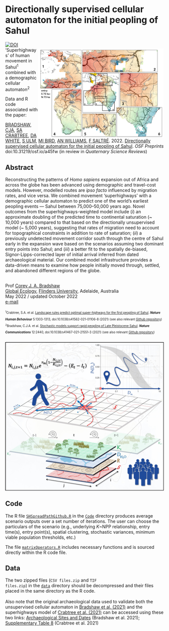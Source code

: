 # Directionally supervised cellular automaton for the initial peopling of Sahul
<img align="right" src="www/regions75.jpg" alt="Sahul predictions" width="400" style="margin-top: 20px">
<a href="https://doi.org/10.5281/zenodo.7542562"><img src="https://zenodo.org/badge/DOI/10.5281/zenodo.7542562.svg" alt="DOI"></a>
<br>
‘Superhighways’ of human movement in Sahul<sup>1</sup> combined with a demographic cellular automaton<sup>2</sup>

Data and R code associated with the paper:

<a href="http://scholar.google.com.au/citations?sortby=pubdate&hl=en&user=1sO0O3wAAAAJ&view_op=list_works">BRADSHAW, CJA</a>, <a href="https://stefanicrabtree.com/about-stefani/">SA CRABTREE</a>, <a href="https://santafe.edu/people/profile/devin-white">DA WHITE</a>, <a href="https://research.jcu.edu.au/portfolio/sean.ulm">S ULM</a>, <a href="https://research.jcu.edu.au/portfolio/michael.bird">MI BIRD</a>, <a href="https://www.emmconsulting.com.au/about/leadership-team/dr-alan-william-2/">AN WILLIAMS</a>, <a href="http://www.flinders.edu.au/people/frederik.saltre">F SALTRÉ</a>. 2022. <a href="http://doi.org/10.31219/osf.io/a45fw">Directionally supervised cellular automaton for the initial peopling of Sahul</a>. <em>OSF Preprints</em> doi:10.31219/osf.io/a45fw (in review in <em>Quaternary Science Reviews</em>)

## Abstract
Reconstructing the patterns of <em>Homo sapiens</em> expansion out of Africa and across the globe has been advanced using demographic and travel-cost models. However, modelled routes are <em>ipso facto</em> influenced by migration rates, and vice versa. We combined movement ‘superhighways’ with a demographic cellular automaton to predict one of the world’s earliest peopling events — Sahul between 75,000–50,000 years ago. Novel outcomes from the superhighways-weighted model include (<em>i</em>) an approximate doubling of the predicted time to continental saturation (~ 10,000 years) compared to that based on the directionally unsupervised model (~ 5,000 years), suggesting that rates of migration need to account for topographical constraints in addition to rate of saturation; (<em>ii</em>) a previously undetected movement corridor south through the centre of Sahul early in the expansion wave based on the scenarios assuming two dominant entry points into Sahul; and (<em>iii</em>) a better fit to the spatially de-biased, Signor-Lipps-corrected layer of initial arrival inferred from dated archaeological material. Our combined model infrastructure provides a data-driven means to examine how people initially moved through, settled, and abandoned different regions of the globe. 

<br>
Prof <a href="http://scholar.google.com.au/citations?sortby=pubdate&hl=en&user=1sO0O3wAAAAJ&view_op=list_works">Corey J. A. Bradshaw</a> <br>
<a href="http://globalecologyflinders.com" target="_blank">Global Ecology</a>, <a href="http://flinders.edu.au" target="_blank">Flinders University</a>, Adelaide, Australia <br>
May 2022 / updated October 2022 <br>
<a href=mailto:corey.bradshaw@flinders.edu.au>e-mail</a> <br>
<br>
<sub><sup><sup>1</sup>Crabtree, S.A. et al. <a href="http://doi.org/10.1038/s41562-021-01106-8">Landscape rules predict optimal super-highways for the first peopling of Sahul</a>. <strong><em>Nature Human Behaviour</strong></em> 5:1303-1313, doi:10.1038/s41562-021-01106-8 (2021) (see also relevant <a href="https://github.com/dawhite/sfa">Github repository</a>)</sup></sub><br>
<sub><sup><sup>2</sup>Bradshaw, C.J.A. et al. <a href="http://doi.org/10.1038/s41467-021-21551-3">Stochastic models support rapid peopling of Late Pleistocene Sahul</a>. <strong><em>Nature Communications</strong></em> 12:2440, doi:10.1038/s41467-021-21551-3 (2021) (see also relevant <a href="https://github.com/cjabradshaw/SahulHumanSpread">Github repository</a>)</sup></sub>

<img align="center" src="www/modelschematic.jpg" alt="model structure" width="900" style="margin-top: 20px">

## Code
The R file <a href="https://github.com/cjabradshaw/SuperhighwaysSpreadModel/blob/main/code/SHSpreadPathGithub.R"><code>SHSpreadPathGithub.R</code></a> in the <a href="https://github.com/cjabradshaw/SuperhighwaysSpreadModel/tree/main/code"><code>Code</code></a> directory produces average scenario outputs over a set number of iterations. The user can choose the particulars of the scenario (e.g., underlying <em>K</em>~NPP relationship, entry time(s), entry point(s), spatial clustering, stochastic variances, minimum viable population thresholds, etc.)

The file <a href="https://github.com/cjabradshaw/SuperhighwaysSpreadModel/blob/main/code/matrixOperators.r"><code>matrixOperators.R</code></a> includes necessary functions and is sourced directly within the R code file.

## Data
The two zipped files (<code>CSV files.zip</code> and <code>TIF files.zip</code>) in the <a href="https://github.com/cjabradshaw/SuperhighwaysSpreadModel/tree/main/data"><code>data</code></a> directory should be decompressed and their files placed in the same directory as the R code.
<br>
<br>
Also note that the original archaeological data used to validate both the unsupervised cellular automaton in <a href="http://doi.org/10.1038/s41467-021-21551-3">Bradshaw et al. (2021)</a> and the superhighways model of <a href="https://www.nature.com/articles/s41562-021-01106-8">Crabtree et al. (2021)</a> can be accessed using these two links: <a href="https://github.com/cjabradshaw/SahulHumanSpread/blob/master/Archaeology%20sites%20%26%20dates%20used%20for%20comparison%20layers.xlsx">Archaeological Sites and Dates</a> (Bradshaw et al. 2021); <a href="https://static-content.springer.com/esm/art%3A10.1038%2Fs41562-021-01106-8/MediaObjects/41562_2021_1106_MOESM3_ESM.xlsx">Supplementary Table 8</a> (Crabtree et al. 2021)

